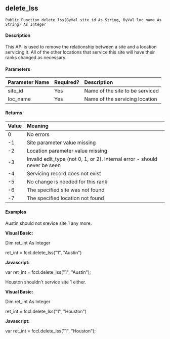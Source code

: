 delete_lss
----------

```
Public Function delete_lss(ByVal site_id As String, ByVal loc_name As String) As Integer
```

#### Description

This API is used to remove the relationship between a site and a location servicing it. All of the other locations that service this site will have their ranks changed as necessary.

#### Parameters

| Parameter Name | Required? | Description |
|:--- |:--- |:--- |
| site_id | Yes | Name of the site to be serviced |
| loc_name | Yes | Name of the servicing location |

#### Returns

| Value | Meaning |
|:--- |:--- |
| 0 | No errors |
| -1 | Site parameter value missing |
| -2 | Location parameter value missing |
| -3 | Invalid edit_type (not 0, 1, or 2). Internal error - should never be seen |
| -4 | Servicing record does not exist |
| -5 | No change is needed for this rank |
| -6 | The specified site was not found |
| -7 | The specified location not found |

#### Examples

Austin should not srevice site 1 any more.

**Visual Basic:**

Dim ret_int As Integer

ret_int = fccl.delete_lss("1", "Austin")

**Javascript:**

var ret_int = fccl.delete_lss("1", "Austin");

 Houston shouldn't service site 1 either.

**Visual Basic:**

Dim ret_int As Integer

ret_int = fccl.delete_lss("1", "Houston")

**Javascript:**

var ret_int = fccl.delete_lss("1", "Houston");